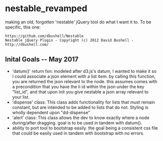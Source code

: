 # nestable_revamped
making an old, forgotten 'nestable' jQuery tool do what I want it to. 
To be specific, this one:
```
https://github.com/dbushell/Nestable
Nestable jQuery Plugin - Copyright (c) 2012 David Bushell - http://dbushell.com/
```
## Inital Goals -- May 2017
* 'datum()' return fxn: modeled after d3.js's datum, I wanted to make it so I could associate a json
   element with a list item. by calling this function, you are returned the json relevant to the node.
   this assumes comes with a precondition that you have the li id within the json under the key "list_id", and that
   upon init you give nestable a json array relevant to your list.
* 'dispense' class: This class adds functionality for lists that must remain constant,
   but are intended to be added to lists that do not. Styling is wholly dependent upon "dd-dispense"
* 'alert' class: This class allows the dev to know exactly where a node during/after dragging.
   goal is to be used in tandem with datum().
*  ability to port tool to bootstrap easily. the goal being a consistent css file that could be easily
   used in tandem with bootstrap with no errors.

